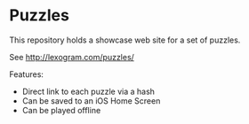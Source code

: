 # Puzzles

This repository holds a showcase web site for a set of puzzles.

See http://lexogram.com/puzzles/

Features:

- Direct link to each puzzle via a hash
- Can be saved to an iOS Home Screen
- Can be played offline
